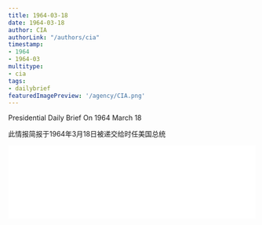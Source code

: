 ```yaml
---
title: 1964-03-18
date: 1964-03-18
author: CIA 
authorLink: "/authors/cia"
timestamp: 
- 1964
- 1964-03
multitype: 
- cia
tags: 
- dailybrief
featuredImagePreview: '/agency/CIA.png'
---
```



Presidential Daily Brief On 1964 March 18

此情报简报于1964年3月18日被递交给时任美国总统

<!--more-->





<div id="over" style="width:100%; overflow:hidden"> <iframe id="sFrame" name="sFrame" frameborder="no" border="0"  allowfullscreen marginwidth="0" scrolling="no" src = " /CIA/1964-03-18.html "  style = " position:absulute; width: 806px; top: 300;" > </iframe> </div>